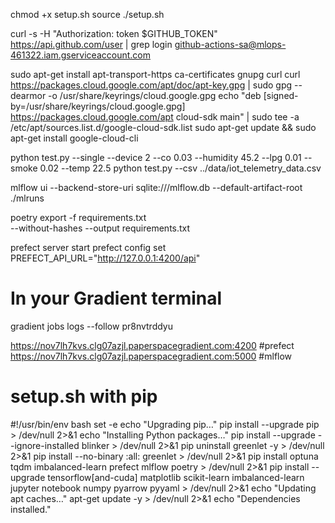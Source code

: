 chmod +x setup.sh
source ./setup.sh


curl -s -H "Authorization: token $GITHUB_TOKEN" https://api.github.com/user | grep login
github-actions-sa@mlops-461322.iam.gserviceaccount.com


sudo apt-get install apt-transport-https ca-certificates gnupg curl
curl https://packages.cloud.google.com/apt/doc/apt-key.gpg | sudo gpg --dearmor -o /usr/share/keyrings/cloud.google.gpg
echo "deb [signed-by=/usr/share/keyrings/cloud.google.gpg] https://packages.cloud.google.com/apt cloud-sdk main" | sudo tee -a /etc/apt/sources.list.d/google-cloud-sdk.list
sudo apt-get update && sudo apt-get install google-cloud-cli


python test.py --single --device 2 --co 0.03 --humidity 45.2 --lpg 0.01 --smoke 0.02 --temp 22.5
python test.py --csv ../data/iot_telemetry_data.csv

mlflow ui --backend-store-uri sqlite:///mlflow.db --default-artifact-root ./mlruns

poetry export -f requirements.txt \
  --without-hashes --output requirements.txt



prefect server start
prefect config set PREFECT_API_URL="http://127.0.0.1:4200/api"

# In your Gradient terminal
gradient jobs logs --follow pr8nvtrddyu

https://nov7lh7kvs.clg07azjl.paperspacegradient.com:4200 #prefect
https://nov7lh7kvs.clg07azjl.paperspacegradient.com:5000 #mlflow










































# setup.sh with pip
#!/usr/bin/env bash
set -e
echo "Upgrading pip…"
pip install --upgrade pip > /dev/null 2>&1
echo "Installing Python packages…"
pip install --upgrade --ignore-installed blinker  > /dev/null 2>&1
pip uninstall greenlet -y > /dev/null 2>&1
pip install --no-binary :all: greenlet > /dev/null 2>&1
pip install optuna tqdm imbalanced-learn prefect mlflow poetry  > /dev/null 2>&1
pip install --upgrade tensorflow[and-cuda] matplotlib scikit-learn imbalanced-learn jupyter notebook numpy pyarrow pyyaml > /dev/null 2>&1
echo "Updating apt caches…"
apt-get update -y  > /dev/null 2>&1
echo "Dependencies installed."
